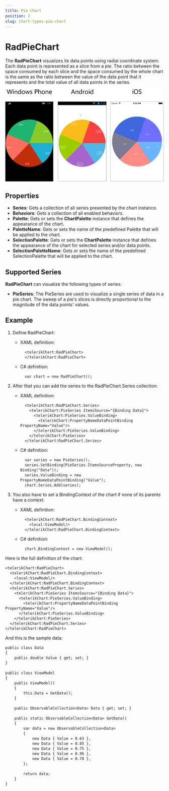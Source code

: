 ```yaml
---
title: Pie Chart
position: 2
slug: chart-types-pie-chart
---
```


# RadPieChart #

The **RadPieChart**  visualizes its data points using radial coordinate system. Each data point is represented as a slice from a pie. The ratio between the space consumed by each slice and the space consumed by the whole chart is the same as the ratio between the value of the data point that it represents and the total value of all data points in the series.

![Pie Chart](pie-chart-example.png)

## Properties

* **Series**: Gets a collection of all series presented by the chart instance.
* **Behaviors**: Gets a collection of all enabled behaviors.
* **Palette**: Gets or sets the **ChartPalette** instance that defines the appearance of the chart.
* **PaletteName**: Gets or sets the name of the predefined Palette that will be applied to the chart.
* **SelectionPalette**: Gets or sets the **ChartPalette** instance that defines the appearance of the chart for selected series and/or data points.
* **SelectionPaletteName**: Gets or sets the name of the predefined SelectionPalette that will be applied to the chart.

## Supported Series ##

**RadPieChart** can visualize the following types of series:

- **PieSeries**: The PieSeries are used to visualize a single series of data in a pie chart. The sweep of a pie's slices is directly proportional to the magnitude of the data points' values.

## Example ##

1. Define RadPieChart:  
	
	- XAML definition:
	
			<telerikChart:RadPieChart>
			</telerikChart:RadPieChart>

	- C# definition:
	
			var chart = new RadPieChart();

1. After that you can add the series to the RadPieChart.Series collection:

	- XAML definition:
	
			<telerikChart:RadPieChart.Series>
			  <telerikChart:PieSeries ItemsSource="{Binding Data}">
			    <telerikChart:PieSeries.ValueBinding>
			      <telerikChart:PropertyNameDataPointBinding PropertyName="Value"/>
			    </telerikChart:PieSeries.ValueBinding>
			  </telerikChart:PieSeries>
			</telerikChart:RadPieChart.Series>


	- C# definition:

			var series = new PieSeries();
			series.SetBinding(PieSeries.ItemsSourceProperty, new Binding("Data"));
			series.ValueBinding = new PropertyNameDataPointBinding("Value");
			chart.Series.Add(series);
1. You also have to set a BindingContext of the chart if none of its parents have a context:
 
	- XAML definition:

			<telerikChart:RadPieChart.BindingContext>
			  <local:ViewModel/>
			</telerikChart:RadPieChart.BindingContext>

	- C# definition:

			chart.BindingContext = new ViewModel();

Here is the full definition of the chart:

	<telerikChart:RadPieChart>
	  <telerikChart:RadPieChart.BindingContext>
	    <local:ViewModel/>
	  </telerikChart:RadPieChart.BindingContext>
	  <telerikChart:RadPieChart.Series>
	    <telerikChart:PieSeries ItemsSource="{Binding Data}">
	      <telerikChart:PieSeries.ValueBinding>
	        <telerikChart:PropertyNameDataPointBinding PropertyName="Value"/>
	      </telerikChart:PieSeries.ValueBinding>
	    </telerikChart:PieSeries>
	  </telerikChart:RadPieChart.Series>
	</telerikChart:RadPieChart>

And this is the sample data:

	public class Data
	{		
	    public double Value { get; set; }
	}

	public class ViewModel
	{
	    public ViewModel()
	    {
	        this.Data = GetData();
	    }
	
	    public ObservableCollection<Data> Data { get; set; }
	
	    public static ObservableCollection<Data> GetData()
	    {
	        var data = new ObservableCollection<Data>
	        {
	            new Data { Value = 0.63 },
	            new Data { Value = 0.85 },
	            new Data { Value = 0.75 },
	            new Data { Value = 0.96 },
	            new Data { Value = 0.78 },
	        };
	
	        return data;
	    }
	}
